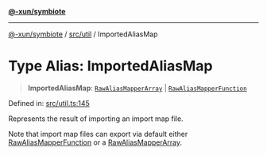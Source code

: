 [**@-xun/symbiote**](../../../README.md)

***

[@-xun/symbiote](../../../README.md) / [src/util](../README.md) / ImportedAliasMap

# Type Alias: ImportedAliasMap

> **ImportedAliasMap**: [`RawAliasMapperArray`](RawAliasMapperArray.md) \| [`RawAliasMapperFunction`](RawAliasMapperFunction.md)

Defined in: [src/util.ts:145](https://github.com/Xunnamius/symbiote/blob/520897b087b8e240c6e7c9236ad875776c29a907/src/util.ts#L145)

Represents the result of importing an import map file.

Note that import map files can export via default either
[RawAliasMapperFunction](RawAliasMapperFunction.md) or a [RawAliasMapperArray](RawAliasMapperArray.md).
